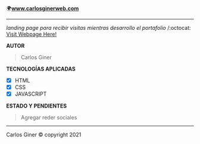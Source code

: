 🌍**www.carlosginerweb.com** 


___________________________________________________________________________________________________________________________________________________________________________________

*landing page para recibir visitas mientras desarrollo el portafolio* /:octocat: [Visit Webpage Here!](https:www.carlosginerweb.com)

**AUTOR**

> Carlos Giner

**TECNOLOGÍAS APLICADAS**

- [x] HTML
- [x] CSS
- [x] JAVASCRIPT

**ESTADO Y PENDIENTES**

> Agregar reder sociales

__________________________________________________________________________________________________________________________________________________________________________________
Carlos Giner © copyright 2021
